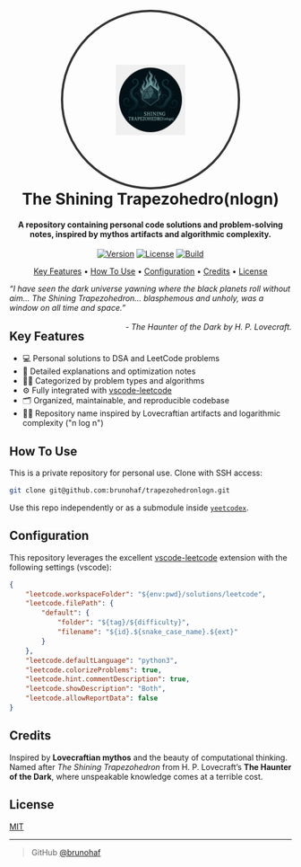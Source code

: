 <h1 align="center">
  <br>
  <div style="width:312px; height:312px; border-radius:50%; overflow:hidden; border:4px solid #333; margin: 0 auto; display:flex; align-items:center; justify-content:center;">
      <img src="./src/resources/trapezohedronlogn.png" alt="" style="width:40%; height:40%; object-fit:cover;">
  </div>
  The Shining Trapezohedro(nlogn)
  <br>
</h1>

<h4 align="center">A repository containing personal code solutions and problem-solving notes, inspired by mythos artifacts and algorithmic complexity.</h4>
<p align="center">
  <a href="#"><img src="https://img.shields.io/badge/version-1.0.0-blue.svg" alt="Version"></a>
  <a href="#"><img src="https://img.shields.io/github/license/brunohaf/trapezohedronlogn" alt="License"></a>
  <a href="#"><img src="https://img.shields.io/badge/build-passing-brightgreen.svg" alt="Build"></a>
</p>

<p align="center">
  <a href="#key-features">Key Features</a> •
  <a href="#how-to-use">How To Use</a> •
  <a href="#configuration">Configuration</a> •
  <a href="#credits">Credits</a> •
  <a href="#license">License</a>
</p>

<em>
  “I have seen the dark universe yawning where the black planets roll without aim... The Shining Trapezohedron... blasphemous and unholy, was a window on all time and space.”
  <span style="float: right;"><br>- The Haunter of the Dark by H. P. Lovecraft.</span>
</em>

## Key Features

* 💻 Personal solutions to DSA and LeetCode problems  
* 🧠 Detailed explanations and optimization notes  
* 🕵️‍♂️ Categorized by problem types and algorithms  
* ⚙️ Fully integrated with [vscode-leetcode](https://github.com/LeetCode-OpenSource/vscode-leetcode)  
* 🗂️ Organized, maintainable, and reproducible codebase  
* 🧙‍♂️ Repository name inspired by Lovecraftian artifacts and logarithmic complexity ("n log n")

## How To Use

This is a private repository for personal use. Clone with SSH access:

```bash
git clone git@github.com:brunohaf/trapezohedronlogn.git
````

Use this repo independently or as a submodule inside [`yeetcodex`](https://github.com/brunohaf/yeetcodex).

## Configuration

This repository leverages the excellent [vscode-leetcode](https://github.com/LeetCode-OpenSource/vscode-leetcode) extension with the following settings (vscode):

```json
{
    "leetcode.workspaceFolder": "${env:pwd}/solutions/leetcode",
    "leetcode.filePath": {
        "default": {
            "folder": "${tag}/${difficulty}",
            "filename": "${id}.${snake_case_name}.${ext}"
        }
    },
    "leetcode.defaultLanguage": "python3",
    "leetcode.colorizeProblems": true,
    "leetcode.hint.commentDescription": true,
    "leetcode.showDescription": "Both",
    "leetcode.allowReportData": false
}
```

## Credits

Inspired by **Lovecraftian mythos** and the beauty of computational thinking.
Named after *The Shining Trapezohedron* from H. P. Lovecraft’s **The Haunter of the Dark**, where unspeakable knowledge comes at a terrible cost.


## License

[MIT](LICENSE)

---

> GitHub [@brunohaf](https://github.com/brunohaf)

